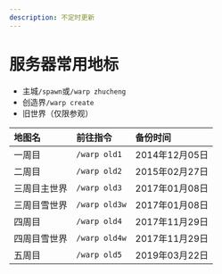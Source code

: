 ```yaml
---
description: 不定时更新
---
```


# 服务器常用地标

* 主城`/spawn`或`/warp zhucheng`
* 创造界`/warp create`
* 旧世界（仅限参观）

| 地图名 | 前往指令 | 备份时间 |
| :--- | :--- | :--- |
| 一周目 | `/warp old1` | 2014年12月05日 |
| 二周目 | `/warp old2` | 2015年02月27日 |
| 三周目主世界 | `/warp old3` | 2017年01月08日 |
| 三周目雪世界 | `/warp old3w` | 2017年01月08日 |
| 四周目 | `/warp old4` | 2017年11月29日 |
| 四周目雪世界 | `/warp old4w` | 2017年11月29日 |
| 五周目 | `/warp old5` | 2019年03月22日 |

